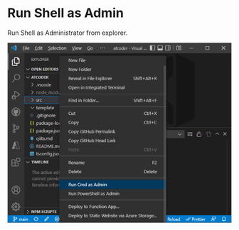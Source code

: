 # Run Shell as Admin

Run Shell as Administrator from explorer.

![run-shell-as-admin](https://github.com/taizod1024/vscode-run-shell-as-admin-extension/blob/main/images/run-shell-as-admin.png?raw=true)
